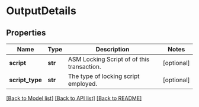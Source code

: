 # OutputDetails

## Properties
Name | Type | Description | Notes
------------ | ------------- | ------------- | -------------
**script** | **str** | ASM Locking Script of of this transaction. | [optional] 
**script_type** | **str** | The type of locking script employed. | [optional] 

[[Back to Model list]](../README.md#documentation-for-models) [[Back to API list]](../README.md#documentation-for-api-endpoints) [[Back to README]](../README.md)


